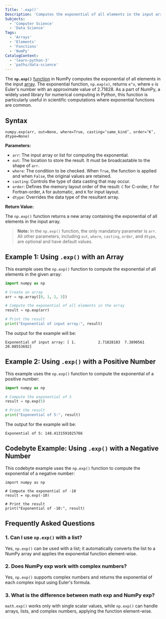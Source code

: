 ```yaml
---
Title: '.exp()'
Description: 'Computes the exponential of all elements in the input array.'
Subjects:
  - 'Computer Science'
  - 'Data Science'
Tags:
  - 'Arrays'
  - 'Elements'
  - 'Functions'
  - 'NumPy'
CatalogContent:
  - 'learn-python-3'
  - 'paths/data-science'
---
```


The **`np.exp()`** [function](https://www.codecademy.com/resources/docs/numpy/built-in-functions) in NumPy computes the exponential of all elements in the input [array](https://www.codecademy.com/resources/docs/numpy/ndarray). The exponential function, `np.exp(x)`, returns `e^x`, where `e` is Euler's number with an approximate value of 2.71828. As a part of NumPy, a widely used library for numerical computing in Python, this function is particularly useful in scientific computations where exponential functions are common.

## Syntax

```pseudo
numpy.exp(arr, out=None, where=True, casting=‘same_kind’, order=‘K’, dtype=None)
```

**Parameters:**

- `arr`: The input array or list for computing the exponential.
- `out`: The location to store the result. It must be broadcastable to the shape of `arr`.
- `where`: The condition to be checked. When `True`, the function is applied and when `False`, the original values are retained.
- `casting`: Controls the type of data casting that may occur.
- `order`: Defines the memory layout order of the result: `C` for C-order, `F` for Fortran-order, `A` for automatic, and `K` for input layout.
- `dtype`: Overrides the data type of the resultant array.

**Return Value:**

The `np.exp()` function returns a new array containing the exponential of all elements in the input array.

> **Note:** In the `np.exp()` function, the only mandatory parameter is `arr`. All other parameters, including `out`, `where`, `casting`, `order`, and `dtype`, are optional and have default values.

## Example 1: Using `.exp()` with an Array

This example uses the `np.exp()` function to compute the exponential of all elements in the given array:

```py
import numpy as np

# Create an array
arr = np.array([0, 1, 2, 3])

# Compute the exponential of all elements in the array
result = np.exp(arr)

# Print the result
print("Exponential of input array:", result)
```

The output for the example will be:

```shell
Exponential of input array: [ 1.          2.71828183  7.3890561  20.08553692]
```

## Example 2: Using `.exp()` with a Positive Number

This example uses the `np.exp()` function to compute the exponential of a positive number:

```py
import numpy as np

# Compute the exponential of 5
result = np.exp(5)

# Print the result
print("Exponential of 5:", result)
```

The output for the example will be:

```shell
Exponential of 5: 148.4131591025766
```

## Codebyte Example: Using `.exp()` with a Negative Number

This codebyte example uses the `np.exp()` function to compute the exponential of a negative number:

```codebyte/python
import numpy as np

# Compute the exponential of -10
result = np.exp(-10)

# Print the result
print("Exponential of -10:", result)
```

## Frequently Asked Questions

### 1. Can I use `np.exp()` with a list?

Yes, `np.exp()` can be used with a list; it automatically converts the list to a NumPy array and applies the exponential function element-wise.

### 2. Does NumPy exp work with complex numbers?

Yes, `np.exp()` supports complex numbers and returns the exponential of each complex input using Euler's formula.

### 3. What is the difference between math exp and NumPy exp?

`math.exp()` works only with single scalar values, while `np.exp()` can handle arrays, lists, and complex numbers, applying the function element-wise.
